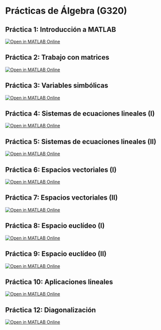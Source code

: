 # Prácticas de Álgebra (G320)

## Práctica 1: Introducción a MATLAB

[![Open in MATLAB Online](https://www.mathworks.com/images/responsive/global/open-in-matlab-online.svg)](https://matlab.mathworks.com/open/github/v1?repo=InMaths/Practicas_MATLAB&file=G320_Algebra/practica1.mlx)

## Práctica 2: Trabajo con matrices

[![Open in MATLAB Online](https://www.mathworks.com/images/responsive/global/open-in-matlab-online.svg)](https://matlab.mathworks.com/open/github/v1?repo=InMaths/Practicas_MATLAB&file=G320_Algebra/practica2.mlx)

## Práctica 3: Variables simbólicas

[![Open in MATLAB Online](https://www.mathworks.com/images/responsive/global/open-in-matlab-online.svg)](https://matlab.mathworks.com/open/github/v1?repo=InMaths/Practicas_MATLAB&file=G320_Algebra/practica3.mlx)

## Práctica 4: Sistemas de ecuaciones lineales (I)

[![Open in MATLAB Online](https://www.mathworks.com/images/responsive/global/open-in-matlab-online.svg)](https://matlab.mathworks.com/open/github/v1?repo=InMaths/Practicas_MATLAB&file=G320_Algebra/practica4.mlx)

## Práctica 5: Sistemas de ecuaciones lineales (II)

[![Open in MATLAB Online](https://www.mathworks.com/images/responsive/global/open-in-matlab-online.svg)](https://matlab.mathworks.com/open/github/v1?repo=InMaths/Practicas_MATLAB&file=G320_Algebra/practica5.mlx)

## Práctica 6: Espacios vectoriales (I)

[![Open in MATLAB Online](https://www.mathworks.com/images/responsive/global/open-in-matlab-online.svg)](https://matlab.mathworks.com/open/github/v1?repo=InMaths/Practicas_MATLAB&file=G320_Algebra/practica6.mlx)

## Práctica 7: Espacios vectoriales (II)

[![Open in MATLAB Online](https://www.mathworks.com/images/responsive/global/open-in-matlab-online.svg)](https://matlab.mathworks.com/open/github/v1?repo=InMaths/Practicas_MATLAB&file=G320_Algebra/practica7.mlx)

## Práctica 8: Espacio euclídeo (I)

[![Open in MATLAB Online](https://www.mathworks.com/images/responsive/global/open-in-matlab-online.svg)](https://matlab.mathworks.com/open/github/v1?repo=InMaths/Practicas_MATLAB&file=G320_Algebra/practica8.mlx)

## Práctica 9: Espacio euclídeo (II)

[![Open in MATLAB Online](https://www.mathworks.com/images/responsive/global/open-in-matlab-online.svg)](https://matlab.mathworks.com/open/github/v1?repo=InMaths/Practicas_MATLAB&file=G320_Algebra/practica9.mlx)

## Práctica 10: Aplicaciones lineales

[![Open in MATLAB Online](https://www.mathworks.com/images/responsive/global/open-in-matlab-online.svg)](https://matlab.mathworks.com/open/github/v1?repo=InMaths/Practicas_MATLAB&file=G320_Algebra/practica10.mlx)

## Práctica 12: Diagonalización

[![Open in MATLAB Online](https://www.mathworks.com/images/responsive/global/open-in-matlab-online.svg)](https://matlab.mathworks.com/open/github/v1?repo=InMaths/Practicas_MATLAB&file=G320_Algebra/practica12.mlx)
